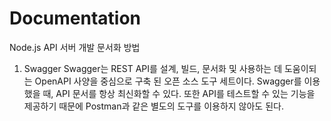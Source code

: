 # Documentation

Node.js API 서버 개발 문서화 방법

1. Swagger
   Swagger는 REST API를 설계, 빌드, 문서화 및 사용하는 데 도움이되는 OpenAPI 사양을 중심으로 구축 된 오픈 소스 도구 세트이다.
   Swagger를 이용했을 때, API 문서를 항상 최신화할 수 있다.
   또한 API를 테스트할 수 있는 기능을 제공하기 때문에 Postman과 같은 별도의 도구를 이용하지 않아도 된다.
